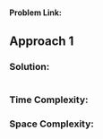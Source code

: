 #

#### Problem Link:

## Approach 1

### Solution:

```py

```

### Time Complexity:

### Space Complexity:

<br>
